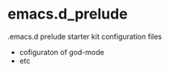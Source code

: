 # emacs.d_prelude

.emacs.d prelude starter kit configuration files

 * cofiguraton of god-mode
 * etc
 
 
